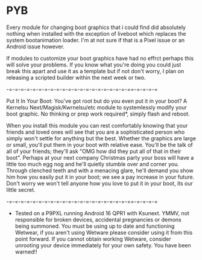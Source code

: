 # PYB
Every module for changing boot graphics that i could find did absolutely nothing when installed with the exception of liveboot which replaces the system bootanimation loader. I'm at not sure if that is a Pixel issue or an Android issue however.

If modules to customize your boot graphics have had no effrct perhaps this will solve your problems. If you know what you're doing you could just break this apart and use it as a template but if not don't worry, I plan on releasing a scripted builder within the next week or two.

-=-=-=-=-=-=-=-=-=-=-=-=-=-=-=-=-=-=-=-=-==-=-=-=-=

Put It In Your Boot: You've got root but do you even put it in your boot? A Kernelsu Next/Magisk/Kwrnelsu/etc module to systemlessly modify your boot graphic. No thinking or prep work required*, simply flash and reboot.

When you install this module you can rest comfortably knowing that your friends and loved ones will see that you are a sophisticated person who simply won't settle for anything but the best. Whether the graphics are large or small, you'll put them in your boot with relative ease. You'll be the talk of all of your friends; they'll ask "OMG how did they put all of that in their boot". Perhaps at your next company Christmas party your boss will have a little too much egg nog and he'll quietly stumble over and corner you. Through clenched teeth and with a menacing glare, he'll demand you show him how you easily put it in your boot; we see a pay increase in your future. Don't worry we won't tell anyone how you love to put it in your boot, its our little secret.

-=-=-=-=-=-=-=-=-=-=-=-=-=-=-=-=-=-=-=-=-==-=-=-=-=

* Tested on a P9PXL running Android 16 QPR1 with Ksunext. YMMV, not responsible for broken devices, accidental pregnancies or demons being summoned. You must be using up to date and functioning Wetwear, if you aren't using Wetware please consider using it from this point forward. If you cannot obtain working Wetware, consider unrooting your device immediately for your own safety. You have been warned!!

